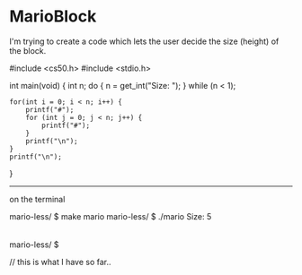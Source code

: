 # MarioBlock
I'm trying to create a code which lets the user decide the size (height) of the block. 


#include <cs50.h>
#include <stdio.h>

int main(void)
{
    int n;
    do {
        n = get_int("Size: ");
    }
    while (n < 1);


    for(int i = 0; i < n; i++) {
        printf("#");
        for (int j = 0; j < n; j++) {
            printf("#");
        }
        printf("\n");
    }
    printf("\n");
}

---------
on the terminal 


mario-less/ $ make mario
mario-less/ $ ./mario
Size: 5
######
######
######
######
######

mario-less/ $ 

// this is what I have so far.. 

